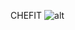CHEFIT
![alt](https://cdn.prod.website-files.com/658c0214eb231c5e670ffec5/65ddc9a13350d434904e595e_Chefit%20-%20Logo.svg)